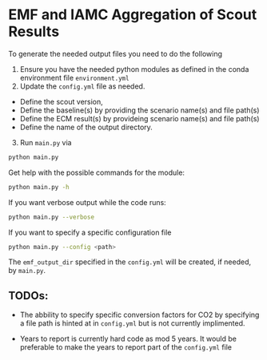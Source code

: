 # EMF and IAMC Aggregation of Scout Results

To generate the needed output files you need to do the following

1. Ensure you have the needed python modules as defined in the conda environment
   file `environment.yml`
2. Update the `config.yml` file as needed.
  - Define the scout version,
  - Define the baseline(s) by providing the scenario name(s) and file path(s)
  - Define the ECM result(s) by provideing scenario name(s) and file path(s)
  - Define the name of the output directory.

3. Run `main.py` via

```sh
python main.py
```

Get help with the possible commands for the module:
```sh
python main.py -h
```

If you want verbose output while the code runs:
```sh
python main.py --verbose
```

If you want to specify a specific configuration file
```sh
python main.py --config <path>
```

The `emf_output_dir` specified in the `config.yml` will be created, if needed,
by `main.py`.

## TODOs:

* The abbility to specify specific conversion factors for CO2 by specifying a
  file path is hinted at in `config.yml` but is not currently implimented.

* Years to report is currently hard code as mod 5 years.  It would be preferable
  to make the years to report part of the `config.yml` file
